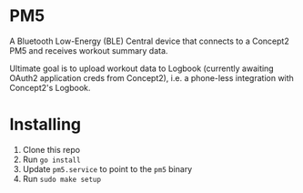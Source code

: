 # PM5

A Bluetooth Low-Energy (BLE) Central device that connects to a Concept2 PM5 and receives workout summary data.

Ultimate goal is to upload workout data to Logbook (currently awaiting OAuth2 application creds from Concept2), i.e. a phone-less integration with Concept2's Logbook.

# Installing

1. Clone this repo
1. Run `go install`
1. Update `pm5.service` to point to the `pm5` binary
1. Run `sudo make setup`
